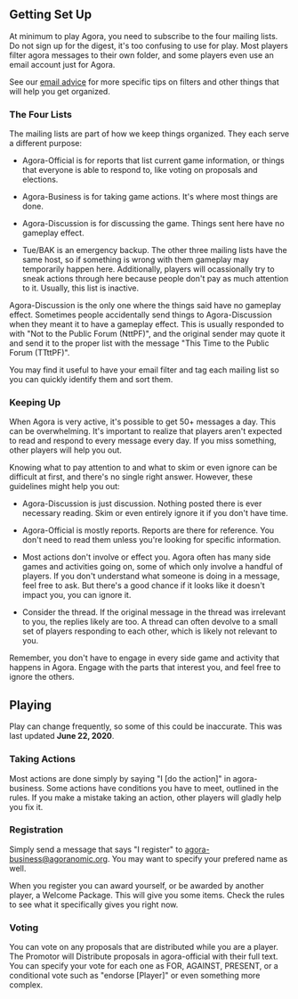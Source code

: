 ## Getting Set Up

At minimum to play Agora, you need to subscribe to the four mailing lists. Do not sign up for the digest, it's too confusing to use for play. Most players filter agora messages to their own folder, and some players even use an email account just for Agora.

See our [email advice](Email) for more specific tips on filters and other things that will help you get organized.

### The Four Lists

The mailing lists are part of how we keep things organized. They each serve a different purpose:

* Agora-Official is for reports that list current game information, or things that everyone is able to respond to, like voting on proposals and elections.

* Agora-Business is for taking game actions. It's where most things are done.

* Agora-Discussion is for discussing the game. Things sent here have no gameplay effect.

* Tue/BAK is an emergency backup. The other three mailing lists have the same host, so if something is wrong with them gameplay may temporarily happen here. Additionally, players will ocassionally try to sneak actions through here because people don't pay as much attention to it. Usually, this list is inactive.

Agora-Discussion is the only one where the things said have no gameplay effect. Sometimes people accidentally send things to Agora-Discussion when they meant it to have a gameplay effect. This is usually responded to with "Not to the Public Forum (NttPF)", and the original sender may quote it and send it to the proper list with the message "This Time to the Public Forum (TTttPF)".

You may find it useful to have your email filter and tag each mailing list so you can quickly identify them and sort them.

### Keeping Up

When Agora is very active, it's possible to get 50+ messages a day. This can be overwhelming. It's important to realize that players aren't expected to read and respond to every message every day. If you miss something, other players will help you out.

Knowing what to pay attention to and what to skim or even ignore can be difficult at first, and there's no single right answer. However, these guidelines might help you out:

* Agora-Discussion is just discussion. Nothing posted there is ever necessary reading. Skim or even entirely ignore it if you don't have time.

* Agora-Official is mostly reports. Reports are there for reference. You don't need to read them unless you're looking for specific information.

* Most actions don't involve or effect you. Agora often has many side games and activities going on, some of which only involve a handful of players. If you don't understand what someone is doing in a message, feel free to ask. But there's a good chance if it looks like it doesn't impact you, you can ignore it.

* Consider the thread. If the original message in the thread was irrelevant to you, the replies likely are too. A thread can often devolve to a small set of players responding to each other, which is likely not relevant to you.

Remember, you don't have to engage in every side game and activity that happens in Agora. Engage with the parts that interest you, and feel free to ignore the others.

## Playing

Play can change frequently, so some of this could be inaccurate. This was last updated **June 22, 2020**.

### Taking Actions

Most actions are done simply by saying "I \[do the action\]" in agora-business. Some actions have conditions you have to meet, outlined in the rules. If you make a mistake taking an action, other players will gladly help you fix it.

### Registration

Simply send a message that says "I register" to agora-business@agoranomic.org. You may want to specify your prefered name as well.

When you register you can award yourself, or be awarded by another player, a Welcome Package. This will give you some items. Check the rules to see what it specifically gives you right now.

### Voting

You can vote on any proposals that are distributed while you are a player. The Promotor will Distribute proposals in agora-official with their full text. You can specify your vote for each one as FOR, AGAINST, PRESENT, or a conditional vote such as "endorse \[Player\]" or even something more complex.
